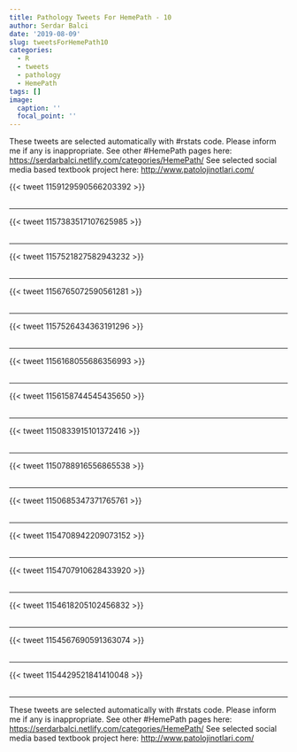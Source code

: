 ```yaml
---
title: Pathology Tweets For HemePath - 10
author: Serdar Balci
date: '2019-08-09'
slug: tweetsForHemePath10
categories:
  - R
  - tweets
  - pathology
  - HemePath
tags: []
image:
  caption: ''
  focal_point: ''
---
```



These tweets are selected automatically with #rstats code. Please inform me if any is inappropriate.
See other #HemePath pages here: https://serdarbalci.netlify.com/categories/HemePath/ 
See selected social media based textbook project here: http://www.patolojinotlari.com/

{{< tweet 1159129590566203392 >}}
<br>
<br>
<hr>
{{< tweet 1157383517107625985 >}}
<br>
<br>
<hr>
{{< tweet 1157521827582943232 >}}
<br>
<br>
<hr>
{{< tweet 1156765072590561281 >}}
<br>
<br>
<hr>
{{< tweet 1157526434363191296 >}}
<br>
<br>
<hr>
{{< tweet 1156168055686356993 >}}
<br>
<br>
<hr>
{{< tweet 1156158744545435650 >}}
<br>
<br>
<hr>
{{< tweet 1150833915101372416 >}}
<br>
<br>
<hr>
{{< tweet 1150788916556865538 >}}
<br>
<br>
<hr>
{{< tweet 1150685347371765761 >}}
<br>
<br>
<hr>
{{< tweet 1154708942209073152 >}}
<br>
<br>
<hr>
{{< tweet 1154707910628433920 >}}
<br>
<br>
<hr>
{{< tweet 1154618205102456832 >}}
<br>
<br>
<hr>
{{< tweet 1154567690591363074 >}}
<br>
<br>
<hr>
{{< tweet 1154429521841410048 >}}
<br>
<br>
<hr>


These tweets are selected automatically with #rstats code. Please inform me if any is inappropriate.
See other #HemePath pages here: https://serdarbalci.netlify.com/categories/HemePath/ 
See selected social media based textbook project here: http://www.patolojinotlari.com/
